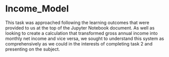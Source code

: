 # Income_Model

This task was approached following the learning outcomes that were provided to us at the top
of the Jupyter Notebook document. As well as looking to create a calculation that transformed
gross annual income into monthly net income and vice versa, we sought to understand this
system as comprehensively as we could in the interests of completing task 2 and presenting on
the subject.
